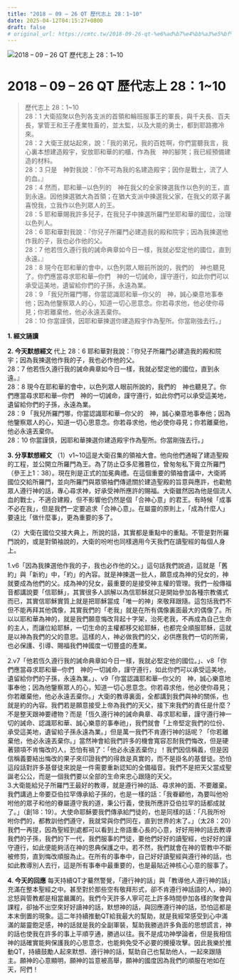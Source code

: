 ```yaml
---
title: "2018 – 09 – 26 QT 歷代志上 28：1~10"
date: 2025-04-12T04:15:27+0800
draft: false
# original_url: https://cmtc.tw/2018-09-26-qt-%e6%ad%b7%e4%bb%a3%e5%bf%97%e4%b8%8a-28%ef%bc%9a110
---
```


![2018 – 09 – 26 QT 歷代志上 28：1\~10](/images/qt.jpg   "2018 – 09 – 26 QT 歷代志上 28：1\~10")

# 2018 – 09 – 26 QT 歷代志上 28：1\~10

> 歷代志上 28：1\~10  
> 28：1 大衛招聚以色列各支派的首領和輪班服事王的軍長，與千夫長、百夫長，掌管王和王子產業牲畜的，並太監，以及大能的勇士，都到耶路撒冷來。  
> 28：2 大衛王就站起來，說：「我的弟兄，我的百姓啊，你們當聽我言，我心裏本想建造殿宇，安放耶和華的約櫃，作為我　神的腳凳；我已經預備建造的材料。  
> 28：3 只是　神對我說：『你不可為我的名建造殿宇；因你是戰士，流了人的血。』  
> 28：4 然而，耶和華─以色列的　神在我父的全家揀選我作以色列的王，直到永遠。因他揀選猶大為首領；在猶大支派中揀選我父家，在我父的眾子裏喜悅我，立我作以色列眾人的王。  
> 28：5 耶和華賜我許多兒子，在我兒子中揀選所羅門坐耶和華的國位，治理以色列人。  
> 28：6 耶和華對我說：『你兒子所羅門必建造我的殿和院宇；因為我揀選他作我的子，我也必作他的父。  
> 28：7 他若恆久遵行我的誡命典章如今日一樣，我就必堅定他的國位，直到永遠。』  
> 28：8 現今在耶和華的會中，以色列眾人眼前所說的，我們的　神也聽見了。你們應當尋求耶和華─你們　神的一切誡命，謹守遵行，如此你們可以承受這美地，遺留給你們的子孫，永遠為業。  
> 28：9 「我兒所羅門哪，你當認識耶和華─你父的　神，誠心樂意地事奉他；因為他鑒察眾人的心，知道一切心思意念。你若尋求他，他必使你尋見；你若離棄他，他必永遠丟棄你。  
> 28：10 你當謹慎，因耶和華揀選你建造殿宇作為聖所。你當剛強去行。」

**1. 經文誦讀**

**2.  今天默想經文**
代上 28：6 耶和華對我說：『你兒子所羅門必建造我的殿和院宇；因為我揀選他作我的子，我也必作他的父。  
28：7 他若恆久遵行我的誡命典章如今日一樣，我就必堅定他的國位，直到永遠。』  
28：8 現今在耶和華的會中，以色列眾人眼前所說的，我們的　神也聽見了。你們應當尋求耶和華─你們　神的一切誡命，謹守遵行，如此你們可以承受這美地，遺留給你們的子孫，永遠為業。  
28：9 「我兒所羅門哪，你當認識耶和華─你父的　神，誠心樂意地事奉他；因為他鑒察眾人的心，知道一切心思意念。你若尋求他，他必使你尋見；你若離棄他，他必永遠丟棄你。  
28：10 你當謹慎，因耶和華揀選你建造殿宇作為聖所。你當剛強去行。」

**3. 分享默想經文**
（1）v1\~10這是大衛召集的領袖大會。他向他們通報了建造聖殿的工程，並公開立所羅門為王。為了防止亞多尼雅篡位，曾匆匆私下膏立所羅門（參王上1：38）。現在則是正式的加冕典禮。在這個重要的領袖會議中，大衛將國位交給所羅門，並向所羅門與眾領袖們傳遞關於建造聖殿的旨意與應許，也勸勉眾人遵行神的話，專心尋求神，好承受神所應許的賜福。大衛雖然因為他是個流人血的戰士，不適合建殿，但不影響他仍然是個「合神心意」的君王。有時候「成事不必在我」，但是我們一定要追求「合神心意」。在屬靈的原則上，「成為什麼人」要遠比「做什麼事」，更為重要的多了。

（2）大衛在國位交接大典上，所說的話，其實都是重點中的重點。不管是對所羅門說的，或是對領袖說的，大衛的吩咐也同樣適用今天我們在讀聖經的每個人身上。

1.v6「因為我揀選他作我的子，我也必作他的父。」這句話我們說過，這就是「舊約」與「新約」中，「約」的內容。就是神揀選一批人，願意成為神的兒女的，神就要成為他們的父。成為神的兒女，最重要的是接受神主權的管理。我們一般傳福音都講說要「信耶穌」，其實很多人誤解以為信耶穌就只是開始參加各種宗教儀式而已，其實信耶穌實質上就是把耶穌當成「唯一的神」來敬拜跟隨。這包括我們不但不能再拜其他偶像，其實我們的「老我」就是在所有偶像裏面最大的偶像了。所以以耶和華為神的，就是我們願意悔改背起十字架，治死老我，不再成為自己生命的主人，而讓位給耶穌，一切生命的主權都移交給耶穌，也都完全順服耶穌，這就是以神為我們的父的意思。這樣的人，神必做我們的父，必供應我們一切的所需，也必保護、引導、賜福我們神國度一切豐盛的產業。

2.v7「他若恆久遵行我的誡命典章如今日一樣，我就必堅定他的國位。」、v8「你們應當尋求耶和華─你們　神的一切誡命，謹守遵行，如此你們可以承受這美地，遺留給你們的子孫，永遠為業。」、v9「你當認識耶和華─你父的　神，誠心樂意地事奉他；因為他鑒察眾人的心，知道一切心思意念。你若尋求他，他必使你尋見；你若離棄他，他必永遠丟棄你。」大衛的教導裏面，全都講到我們與神的關係，也就是約的內容。我們若是願意接受上帝為我們的天父，接下來我們的責任是什麼？不是整天跟神要禮物？而是「恆久遵行神的誡命典章、尋求耶和華，謹守遵行神一切的誡命、認識耶和華、誠心樂意的事奉祂」，我們就會「上帝堅定我們的位份、承受這美地，遺留給子孫永遠為業。」但是萬一我們不肯遵行神的話呢？「你若離棄他，他必永遠丟棄你。」當然神會給我們許多的機會寬容忍耐我們悔改，但是硬著頸項不肯悔改的人，恐怕有禍了：「他必永遠丟棄你」！我們因信稱義，但是因信稱義要結出悔改的果子來印證我們的得救是真實的，而不是掛名的基督徒。恐怕這段話對許多基督徒來說是一件需要重新認知的全備福音。我們不是把天父當成聖誕老公公，而是一個我們要以全部的生命來忠心跟隨的天父。  
3.大衛能給兒子所羅門王最好的教導，就是遵行神的話、尋求神的面、不要離棄。我們講過上帝要亞伯拉罕傳承給子孫的，也是一樣的話：「我眷顧他，為要叫他吩咐他的眾子和他的眷屬遵守我的道，秉公行義，使我所應許亞伯拉罕的話都成就了。」（創18：19）。大使命耶穌要我們傳承給門徒的，也是同樣的話：「凡我所吩咐你們的，都教訓他們遵守，我就常與你們同在，直到世界的末了。」（太28：20）我們一再提，因為聖經到處都可以看到上帝語重心長的心意，好好用神的話去教導我們的子孫，我們的下一代，我們服事的門徒，要他們好好的讀聖經，也好好的謹守遵行，如此便能夠活在神的恩典保護之中。若不然，我們就會在神的管教中不斷被修剪，直到悔改順服為止。在所有的事奉中，自己好好讀聖經與遵行神的話，也如此教導別人去行，這是所有事奉中最重要的，也是最貼近神核心心意的服事了。

**4. 今天的回應**
每天持續QT才驀然警覺，「遵行神的話」與「教導他人遵行神的話」充滿在整本聖經之中。甚至對於那些空有敬拜形式，卻不肯遵行神話語的人，神的忿怒與管教都是相當嚴厲的。我們今天許多人寧可花上許多時間參加各樣的聚會與課程，卻抽不出空來好好讀神的話，默想神的話，與回應遵行神的話，恐怕這都是本末倒置的現象。這二年持續推動QT給我最大的幫助，就是我經常感受到心中滿滿的屬靈飽足感，神的話就是我的全副軍裝，幫助我勝過許多負面的思想謊言，神的話也使我在許多的事上平順亨通，勝過以往。我不是成功神學論者，但是我相信神的話確實能夠保護我的心思意念，也能夠免受不必要的攪擾攻擊。因此我樂於推動QT，持續鼓勵人起來默想、遵行神的話，幫助自己也幫助他人，一起來跟隨主。願神的心意顯明，願神的旨意被高舉，願神的國度因為我們的順服在地如在天，阿們！
